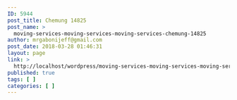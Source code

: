 ```yaml
---
ID: 5944
post_title: Chemung 14825
post_name: >
  moving-services-moving-services-moving-services-chemung-14825
author: mrgabonijeff@gmail.com
post_date: 2018-03-28 01:46:31
layout: page
link: >
  http://localhost/wordpress/moving-services-moving-services-moving-services-chemung-14825/
published: true
tags: [ ]
categories: [ ]
---
```

